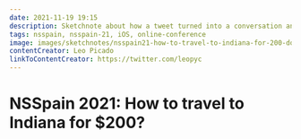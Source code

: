 ```yaml
---
date: 2021-11-19 19:15
description: Sketchnote about how a tweet turned into a conversation and lots of learnings from Leo Picado at NSSpain 2021
tags: nsspain, nsspain-21, iOS, online-conference
image: images/sketchnotes/nsspain21-how-to-travel-to-indiana-for-200-dollars-small.jpg
contentCreator: Leo Picado
linkToContentCreator: https://twitter.com/leopyc
---
```


# NSSpain 2021: How to travel to Indiana for $200?
